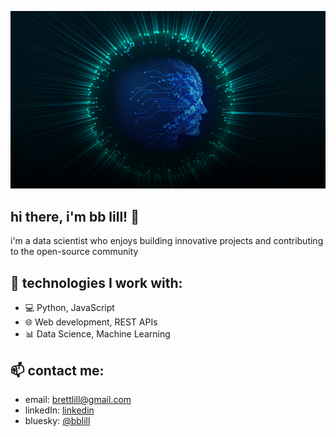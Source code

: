 ![Header Image](https://github.com/myreprise/myreprise/blob/main/ds_cover.jpg)

## hi there, i'm bb lill! 👋

i'm a data scientist who enjoys building innovative projects and contributing to the open-source community

## 🚀 technologies I work with:
- 💻 Python, JavaScript
- 🌐 Web development, REST APIs
- 📊 Data Science, Machine Learning

## 📫 contact me:
- email: brettlill@gmail.com
- linkedIn: [linkedin](https://www.linkedin.com/in/bblill/)
- bluesky: [@bblill](https://bsky.app/profile/bblill.bsky.social)
